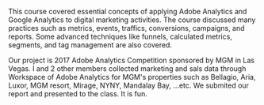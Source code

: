 This course covered essential concepts of applying Adobe Analytics and Google Analytics to digital marketing activities. The course discussed many practices such as metrics, events, traffics, conversions, campaigns, and reports. Some advanced techniques like funnels, calculated metrics, segments, and tag management are also covered. 

Our project is 2017 Adobe Analytics Competition sponsored by MGM in Las Vegas. I and 2 other members collected marketing and sals data through Workspace of Adobe Analytics for MGM's properties such as Bellagio, Aria, Luxor, MGM resort, Mirage, NYNY, Mandalay Bay, ...etc. We submited our report and presented to the class. It is fun.     

